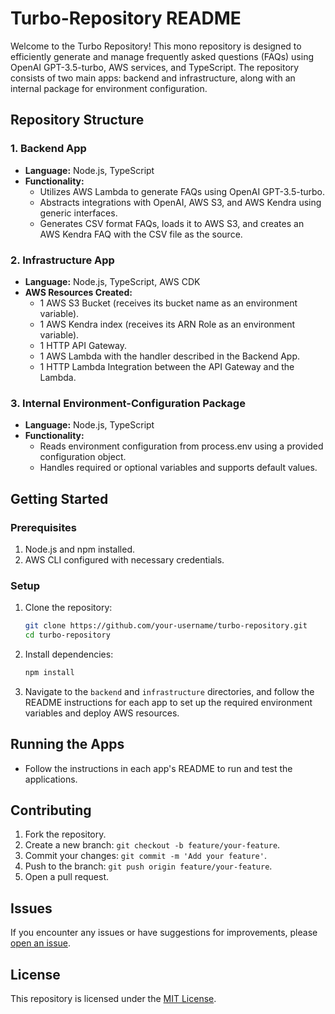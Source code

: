 # Turbo-Repository README

Welcome to the Turbo Repository! This mono repository is designed to efficiently generate and manage frequently asked questions (FAQs) using OpenAI GPT-3.5-turbo, AWS services, and TypeScript. The repository consists of two main apps: backend and infrastructure, along with an internal package for environment configuration.

## Repository Structure

### 1. Backend App

- **Language:** Node.js, TypeScript
- **Functionality:**
  - Utilizes AWS Lambda to generate FAQs using OpenAI GPT-3.5-turbo.
  - Abstracts integrations with OpenAI, AWS S3, and AWS Kendra using generic interfaces.
  - Generates CSV format FAQs, loads it to AWS S3, and creates an AWS Kendra FAQ with the CSV file as the source.

### 2. Infrastructure App

- **Language:** Node.js, TypeScript, AWS CDK
- **AWS Resources Created:**
  - 1 AWS S3 Bucket (receives its bucket name as an environment variable).
  - 1 AWS Kendra index (receives its ARN Role as an environment variable).
  - 1 HTTP API Gateway.
  - 1 AWS Lambda with the handler described in the Backend App.
  - 1 HTTP Lambda Integration between the API Gateway and the Lambda.

### 3. Internal Environment-Configuration Package

- **Language:** Node.js, TypeScript
- **Functionality:**
  - Reads environment configuration from process.env using a provided configuration object.
  - Handles required or optional variables and supports default values.

## Getting Started

### Prerequisites

1. Node.js and npm installed.
2. AWS CLI configured with necessary credentials.

### Setup

1. Clone the repository:

    ```bash
    git clone https://github.com/your-username/turbo-repository.git
    cd turbo-repository
    ```

2. Install dependencies:

    ```bash
    npm install
    ```

3. Navigate to the `backend` and `infrastructure` directories, and follow the README instructions for each app to set up the required environment variables and deploy AWS resources.

## Running the Apps

- Follow the instructions in each app's README to run and test the applications.

## Contributing

1. Fork the repository.
2. Create a new branch: `git checkout -b feature/your-feature`.
3. Commit your changes: `git commit -m 'Add your feature'`.
4. Push to the branch: `git push origin feature/your-feature`.
5. Open a pull request.

## Issues

If you encounter any issues or have suggestions for improvements, please [open an issue](https://github.com/your-username/turbo-repository/issues).

## License

This repository is licensed under the [MIT License](LICENSE).
